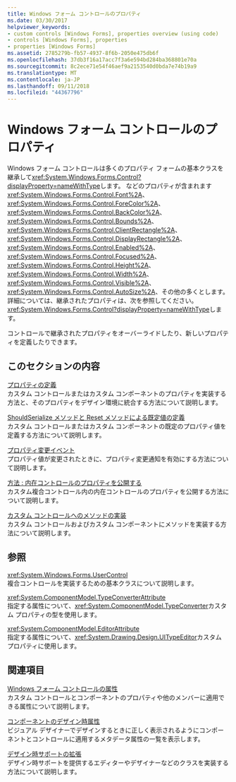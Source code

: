 ```yaml
---
title: Windows フォーム コントロールのプロパティ
ms.date: 03/30/2017
helpviewer_keywords:
- custom controls [Windows Forms], properties overview (using code)
- controls [Windows Forms], properties
- properties [Windows Forms]
ms.assetid: 2785279b-fb57-4937-8f6b-2050e475db6f
ms.openlocfilehash: 37db3f16a17acc7f3a6e594bd284ba368801e70a
ms.sourcegitcommit: 8c2ece71e54f46aef9a2153540d0bda7e74b19a9
ms.translationtype: MT
ms.contentlocale: ja-JP
ms.lasthandoff: 09/11/2018
ms.locfileid: "44367796"
---
```

# <a name="properties-in-windows-forms-controls"></a>Windows フォーム コントロールのプロパティ
Windows フォーム コントロールは多くのプロパティ フォームの基本クラスを継承して<xref:System.Windows.Forms.Control?displayProperty=nameWithType>します。 などのプロパティが含まれます<xref:System.Windows.Forms.Control.Font%2A>、 <xref:System.Windows.Forms.Control.ForeColor%2A>、 <xref:System.Windows.Forms.Control.BackColor%2A>、 <xref:System.Windows.Forms.Control.Bounds%2A>、 <xref:System.Windows.Forms.Control.ClientRectangle%2A>、 <xref:System.Windows.Forms.Control.DisplayRectangle%2A>、 <xref:System.Windows.Forms.Control.Enabled%2A>、 <xref:System.Windows.Forms.Control.Focused%2A>、 <xref:System.Windows.Forms.Control.Height%2A>、 <xref:System.Windows.Forms.Control.Width%2A>、 <xref:System.Windows.Forms.Control.Visible%2A>、 <xref:System.Windows.Forms.Control.AutoSize%2A>、その他の多くとします。 詳細については、継承されたプロパティは、次を参照してください。<xref:System.Windows.Forms.Control?displayProperty=nameWithType>します。  
  
 コントロールで継承されたプロパティをオーバーライドしたり、新しいプロパティを定義したりできます。  
  
## <a name="in-this-section"></a>このセクションの内容  
 [プロパティの定義](../../../../docs/framework/winforms/controls/defining-a-property-in-windows-forms-controls.md)  
 カスタム コントロールまたはカスタム コンポーネントのプロパティを実装する方法と、そのプロパティをデザイン環境に統合する方法について説明します。  
  
 [ShouldSerialize メソッドと Reset メソッドによる既定値の定義](../../../../docs/framework/winforms/controls/defining-default-values-with-the-shouldserialize-and-reset-methods.md)  
 カスタム コントロールまたはカスタム コンポーネントの既定のプロパティ値を定義する方法について説明します。  
  
 [プロパティ変更イベント](../../../../docs/framework/winforms/controls/property-changed-events.md)  
 プロパティ値が変更されたときに、プロパティ変更通知を有効にする方法について説明します。  
  
 [方法 : 内在コントロールのプロパティを公開する](../../../../docs/framework/winforms/controls/how-to-expose-properties-of-constituent-controls.md)  
 カスタム複合コントロール内の内在コントロールのプロパティを公開する方法について説明します。  
  
 [カスタム コントロールへのメソッドの実装](../../../../docs/framework/winforms/controls/method-implementation-in-custom-controls.md)  
 カスタム コントロールおよびカスタム コンポーネントにメソッドを実装する方法について説明します。  
  
## <a name="reference"></a>参照  
 <xref:System.Windows.Forms.UserControl>  
 複合コントロールを実装するための基本クラスについて説明します。  
  
 <xref:System.ComponentModel.TypeConverterAttribute>  
 指定する属性について、<xref:System.ComponentModel.TypeConverter>カスタム プロパティの型を使用します。  
  
 <xref:System.ComponentModel.EditorAttribute>  
 指定する属性について、<xref:System.Drawing.Design.UITypeEditor>カスタム プロパティに使用します。  
  
## <a name="related-sections"></a>関連項目  
 [Windows フォーム コントロールの属性](../../../../docs/framework/winforms/controls/attributes-in-windows-forms-controls.md)  
 カスタム コントロールとコンポーネントのプロパティや他のメンバーに適用できる属性について説明します。  
  
 [コンポーネントのデザイン時属性](https://msdn.microsoft.com/library/12050fe3-9327-4509-9e21-4ee2494b95c3)  
 ビジュアル デザイナーでデザインするときに正しく表示されるようにコンポーネントとコントロールに適用するメタデータ属性の一覧を表示します。  
  
 [デザイン時サポートの拡張](https://msdn.microsoft.com/library/d6ac8a6a-42fd-4bc8-bf33-b212811297e2)  
 デザイン時サポートを提供するエディターやデザイナーなどのクラスを実装する方法について説明します。
